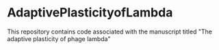 # AdaptivePlasticityofLambda
This repository contains code associated with the manuscript titled "The adaptive plasticity of phage lambda"
